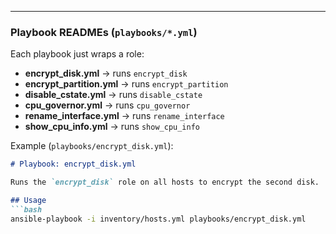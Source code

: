 
---

### Playbook READMEs (`playbooks/*.yml`)

Each playbook just wraps a role:

- **encrypt_disk.yml** → runs `encrypt_disk`
- **encrypt_partition.yml** → runs `encrypt_partition`
- **disable_cstate.yml** → runs `disable_cstate`
- **cpu_governor.yml** → runs `cpu_governor`
- **rename_interface.yml** → runs `rename_interface`
- **show_cpu_info.yml** → runs `show_cpu_info`

Example (`playbooks/encrypt_disk.yml`):

```markdown
# Playbook: encrypt_disk.yml

Runs the `encrypt_disk` role on all hosts to encrypt the second disk.

## Usage
```bash
ansible-playbook -i inventory/hosts.yml playbooks/encrypt_disk.yml
